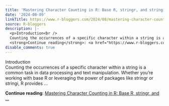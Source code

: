 ```yaml
---
title: 'Mastering Character Counting in R: Base R, stringr, and stringi'
date: '2024-08-09'
linkTitle: https://www.r-bloggers.com/2024/08/mastering-character-counting-in-r-base-r-stringr-and-stringi/
source: R-bloggers
description: |-
  <p>Introduction<br />
  Counting the occurrences of a specific character within a string is a common task in data processing and text manipulation. Whether you’re working with base R or leveraging the power of packages like stringr or stringi, R provides ...</p>
  <strong>Continue reading</strong>: <a href="https://www.r-bloggers.com/2024/08/mastering-character-counting-in-r-base-r-stringr-and-stringi/">Mastering Character Counting in R: Base R, stringr, and ...
disable_comments: true
---
```

<p>Introduction<br />
Counting the occurrences of a specific character within a string is a common task in data processing and text manipulation. Whether you’re working with base R or leveraging the power of packages like stringr or stringi, R provides ...</p>
<strong>Continue reading</strong>: <a href="https://www.r-bloggers.com/2024/08/mastering-character-counting-in-r-base-r-stringr-and-stringi/">Mastering Character Counting in R: Base R, stringr, and ...